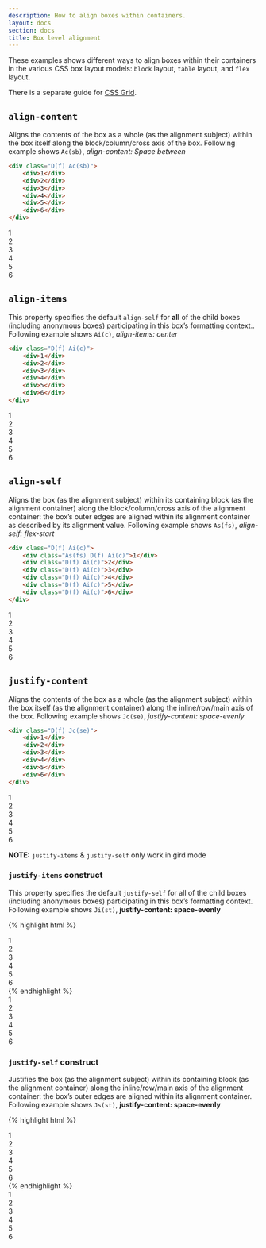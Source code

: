 ```yaml
---
description: How to align boxes within containers.
layout: docs
section: docs
title: Box level alignment
---
```


These examples shows different ways to align boxes within their containers in the various CSS box layout models: `block` layout, `table` layout, and `flex` layout.

There is a separate guide for [CSS Grid](cssgrid.html).

## `align-content`

Aligns the contents of the box as a whole (as the alignment subject) within the box itself along the block/column/cross axis of the box. Following example shows `Ac(sb)`, _align-content: Space between_

```html
<div class="D(f) Ac(sb)">
    <div>1</div>
    <div>2</div>
    <div>3</div>
    <div>4</div>
    <div>5</div>
    <div>6</div>
</div>
```

<div class="D(f) Ac(sb) W(160px) H(300px) Bgc(#add8e6) P(10px) Gp(10px) Fxf(w)">
    <div class="W(20px) H(20px) P(1rem) Bgc(#ccc)">1</div>
    <div class="W(20px) H(20px) P(1rem) Bgc(#ccc)">2</div>
    <div class="W(20px) H(20px) P(1rem) Bgc(#ccc)">3</div>
    <div class="W(20px) H(20px) P(1rem) Bgc(#ccc)">4</div>
    <div class="W(20px) H(20px) P(1rem) Bgc(#ccc)">5</div>
    <div class="W(20px) H(20px) P(1rem) Bgc(#ccc)">6</div>
</div>

## `align-items`

This property specifies the default `align-self` for <strong>all</strong> of the child boxes (including anonymous boxes) participating in this box’s formatting context.. Following example shows `Ai(c)`, _align-items: center_

```html
<div class="D(f) Ai(c)">
    <div>1</div>
    <div>2</div>
    <div>3</div>
    <div>4</div>
    <div>5</div>
    <div>6</div>
</div>
```

<div class="D(f) Ai(c) H(100px) Bgc(#add8e6) P(10px) Gp(10px) Mend(1rem)">
    <div class="D(f) Ai(c) W(20px) H(20px) P(1rem) Bgc(#ccc)">1</div>
    <div class="D(f) Ai(c) W(20px) H(30px) P(1rem) Bgc(#ccc)">2</div>
    <div class="D(f) Ai(c) W(20px) H(10px) P(1rem) Bgc(#ccc)">3</div>
    <div class="D(f) Ai(c) W(20px) H(40px) P(1rem) Bgc(#ccc)">4</div>
    <div class="D(f) Ai(c) W(20px) H(30px) P(1rem) Bgc(#ccc)">5</div>
    <div class="D(f) Ai(c) W(20px) H(50px) P(1rem) Bgc(#ccc)">6</div>
</div>

## `align-self`

Aligns the box (as the alignment subject) within its containing block (as the alignment container) along the block/column/cross axis of the alignment container: the box’s outer edges are aligned within its alignment container as described by its alignment value. Following example shows `As(fs)`, _align-self: flex-start_

```html
<div class="D(f) Ai(c)">
    <div class="As(fs) D(f) Ai(c)">1</div>
    <div class="D(f) Ai(c)">2</div>
    <div class="D(f) Ai(c)">3</div>
    <div class="D(f) Ai(c)">4</div>
    <div class="D(f) Ai(c)">5</div>
    <div class="D(f) Ai(c)">6</div>
</div>
```

<div class="D(f) Ai(c) H(100px) Bgc(#add8e6) P(10px) Gp(10px) Mend(1rem)">
    <div class="As(fs) D(f) Ai(c) W(20px) H(20px) P(1rem) Bgc(#ccc)">1</div>
    <div class="D(f) Ai(c) W(20px) H(30px) P(1rem) Bgc(#ccc)">2</div>
    <div class="D(f) Ai(c) W(20px) H(10px) P(1rem) Bgc(#ccc)">3</div>
    <div class="D(f) Ai(c) W(20px) H(40px) P(1rem) Bgc(#ccc)">4</div>
    <div class="D(f) Ai(c) W(20px) H(30px) P(1rem) Bgc(#ccc)">5</div>
    <div class="D(f) Ai(c) W(20px) H(50px) P(1rem) Bgc(#ccc)">6</div>
</div>

## `justify-content`

Aligns the contents of the box as a whole (as the alignment subject) within the box itself (as the alignment container) along the inline/row/main axis of the box. Following example shows `Jc(se)`, _justify-content: space-evenly_

```html
<div class="D(f) Jc(se)">
    <div>1</div>
    <div>2</div>
    <div>3</div>
    <div>4</div>
    <div>5</div>
    <div>6</div>
</div>
```

<div class="D(f) Jc(se) H(100px) Bgc(#add8e6) P(10px) Gp(10px) Mend(1rem)">
    <div class="D(f) Ai(c) W(20px) H(20px) P(1rem) Bgc(#ccc)">1</div>
    <div class="D(f) Ai(c) W(20px) H(30px) P(1rem) Bgc(#ccc)">2</div>
    <div class="D(f) Ai(c) W(20px) H(10px) P(1rem) Bgc(#ccc)">3</div>
    <div class="D(f) Ai(c) W(20px) H(40px) P(1rem) Bgc(#ccc)">4</div>
    <div class="D(f) Ai(c) W(20px) H(30px) P(1rem) Bgc(#ccc)">5</div>
    <div class="D(f) Ai(c) W(20px) H(50px) P(1rem) Bgc(#ccc)">6</div>
</div>

<p class="noteBox warning">
    <b class="Fw(b)">NOTE:</b> <code>justify-items</code> & <code>justify-self</code> only work in gird mode
</p>

### `justify-items` construct

<p>This property specifies the default <code>justify-self</code> for all of the child boxes (including anonymous boxes) participating in this box’s formatting context. Following example shows <code>Ji(st)</code>, <b class="Fw(b)">justify-content: space-evenly</b></p>

{% highlight html %}
<div class="D(g) Gtc(3) Ji(st) H(100px) Bgc(#add8e6) P(10px) Gp(10px) Mend(1rem)">
    <div class="D(f) W(20px) H(20px) P(1rem) Bgc(#ccc)">1</div>
    <div class="D(f) W(20px) H(30px) P(1rem) Bgc(#ccc)">2</div>
    <div class="D(f) W(20px) H(10px) P(1rem) Bgc(#ccc)">3</div>
    <div class="D(f) W(20px) H(40px) P(1rem) Bgc(#ccc)">4</div>
    <div class="D(f) W(20px) H(30px) P(1rem) Bgc(#ccc)">5</div>
    <div class="D(f) W(20px) H(50px) P(1rem) Bgc(#ccc)">6</div>
</div>
{% endhighlight %}

<div class="D(g) Gtc(3) Ji(st) H(100px) Bgc(#add8e6) P(10px) Gp(10px) Mend(1rem)">
    <div class="D(f) W(20px) H(20px) P(1rem) Bgc(#ccc)">1</div>
    <div class="D(f) W(20px) H(30px) P(1rem) Bgc(#ccc)">2</div>
    <div class="D(f) W(20px) H(10px) P(1rem) Bgc(#ccc)">3</div>
    <div class="D(f) W(20px) H(40px) P(1rem) Bgc(#ccc)">4</div>
    <div class="D(f) W(20px) H(30px) P(1rem) Bgc(#ccc)">5</div>
    <div class="D(f) W(20px) H(50px) P(1rem) Bgc(#ccc)">6</div>
</div>

### `justify-self` construct

<p>Justifies the box (as the alignment subject) within its containing block (as the alignment container) along the inline/row/main axis of the alignment container: the box’s outer edges are aligned within its alignment container. Following example shows <code>Js(st)</code>, <b class="Fw(b)">justify-content: space-evenly</b></p>

{% highlight html %}
<div class="D(g) Gtc(3) H(100px) Bgc(#add8e6) P(10px) Gp(10px) Mend(1rem)">
    <div class="D(f) Ji(st) W(20px) H(20px) P(1rem) Bgc(#ccc)">1</div>
    <div class="D(f) W(20px) H(30px) P(1rem) Bgc(#ccc)">2</div>
    <div class="D(f) W(20px) H(10px) P(1rem) Bgc(#ccc)">3</div>
    <div class="D(f) W(20px) H(40px) P(1rem) Bgc(#ccc)">4</div>
    <div class="D(f) W(20px) H(30px) P(1rem) Bgc(#ccc)">5</div>
    <div class="D(f) W(20px) H(50px) P(1rem) Bgc(#ccc)">6</div>
</div>
{% endhighlight %}

<div class="D(g) Gtc(3) Ji(st) H(100px) Bgc(#add8e6) P(10px) Gp(10px) Mend(1rem)">
    <div class="D(f) Ai(c) W(20px) H(20px) P(1rem) Bgc(#ccc)">1</div>
    <div class="D(f) Ai(c) W(20px) H(30px) P(1rem) Bgc(#ccc)">2</div>
    <div class="D(f) Ai(c) W(20px) H(10px) P(1rem) Bgc(#ccc)">3</div>
    <div class="D(f) Ai(c) W(20px) H(40px) P(1rem) Bgc(#ccc)">4</div>
    <div class="D(f) Ai(c) W(20px) H(30px) P(1rem) Bgc(#ccc)">5</div>
    <div class="D(f) Ai(c) W(20px) H(50px) P(1rem) Bgc(#ccc)">6</div>
</div>

